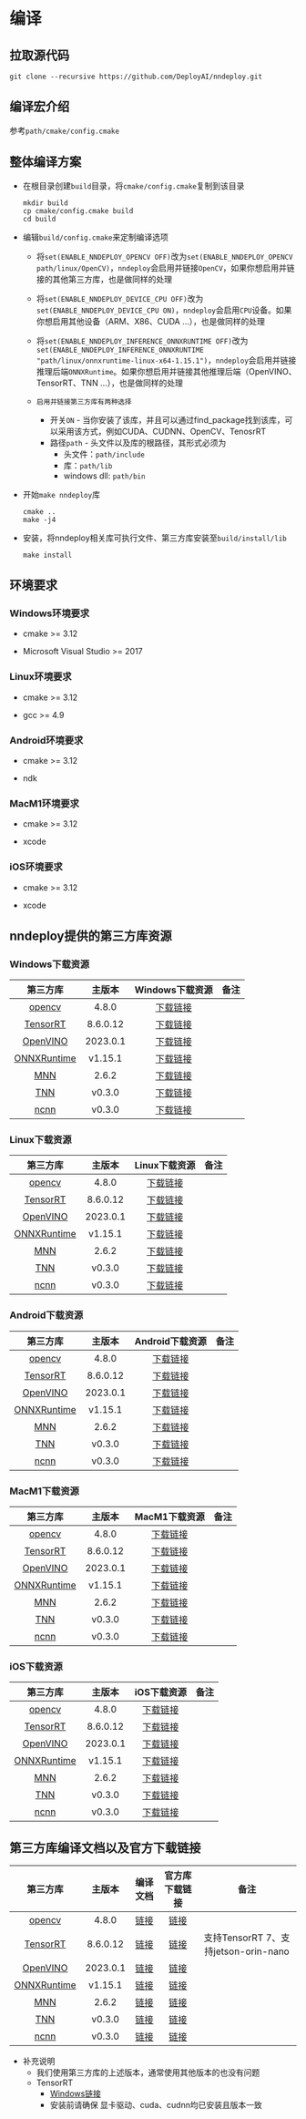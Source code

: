 # 编译


## 拉取源代码

```shell
git clone --recursive https://github.com/DeployAI/nndeploy.git
```


## 编译宏介绍

参考`path/cmake/config.cmake`


## 整体编译方案

+ 在根目录创建`build`目录，将`cmake/config.cmake`复制到该目录
  ```
  mkdir build
  cp cmake/config.cmake build
  cd build
  ```

+ 编辑`build/config.cmake`来定制编译选项
  
  + 将`set(ENABLE_NNDEPLOY_OPENCV OFF)`改为`set(ENABLE_NNDEPLOY_OPENCV path/linux/OpenCV)`，`nndeploy`会启用并链接`OpenCV`，如果你想启用并链接的其他第三方库，也是做同样的处理
  
  + 将`set(ENABLE_NNDEPLOY_DEVICE_CPU OFF)`改为`set(ENABLE_NNDEPLOY_DEVICE_CPU ON)`，`nndeploy`会启用`CPU`设备。如果你想启用其他设备（ARM、X86、CUDA …），也是做同样的处理
  
  + 将`set(ENABLE_NNDEPLOY_INFERENCE_ONNXRUNTIME OFF)`改为`set(ENABLE_NNDEPLOY_INFERENCE_ONNXRUNTIME "path/linux/onnxruntime-linux-x64-1.15.1")`，`nndeploy`会启用并链接推理后端`ONNXRuntime`。如果你想启用并链接其他推理后端（OpenVINO、TensorRT、TNN …），也是做同样的处理
  
  + `启用并链接第三方库有两种选择`
    + 开关`ON` - 当你安装了该库，并且可以通过find_package找到该库，可以采用该方式，例如CUDA、CUDNN、OpenCV、TenosrRT
    + 路径`path` - 头文件以及库的根路径，其形式必须为
      + 头文件：`path/include`
      + 库：`path/lib `
      + windows dll: `path/bin`
  
+ 开始`make nndeploy`库
  ```
  cmake ..
  make -j4
  ```

+ 安装，将nndeploy相关库可执行文件、第三方库安装至`build/install/lib`
  ```
  make install
  ```


## 环境要求

### Windows环境要求

+ cmake >= 3.12

+ Microsoft Visual Studio >= 2017

### Linux环境要求

+ cmake >= 3.12
  
+ gcc >= 4.9

### Android环境要求

+ cmake >= 3.12

+ ndk

### MacM1环境要求

+ cmake >= 3.12

+ xcode

### iOS环境要求

+ cmake >= 3.12

+ xcode


## nndeploy提供的第三方库资源


### Windows下载资源

|                        第三方库                         |  主版本  |               Windows下载资源               | 备注  |
| :-----------------------------------------------------: | :------: | :-----------------------------------------: | :---: |
|       [opencv](https://github.com/opencv/opencv)        |  4.8.0   | [下载链接](https://opencv.org/get-started/) |       |
|     [TensorRT](https://github.com/NVIDIA/TensorRT)      | 8.6.0.12 | [下载链接](https://opencv.org/get-started/) |       |
| [OpenVINO](https://github.com/openvinotoolkit/openvino) | 2023.0.1 | [下载链接](https://opencv.org/get-started/) |       |
| [ONNXRuntime](https://github.com/microsoft/onnxruntime) | v1.15.1  | [下载链接](https://opencv.org/get-started/) |       |
|          [MNN](https://github.com/alibaba/MNN)          |  2.6.2   | [下载链接](https://opencv.org/get-started/) |       |
|          [TNN](https://github.com/Tencent/TNN)          |  v0.3.0  | [下载链接](https://opencv.org/get-started/) |       |
|        [ncnn](https://github.com/Tencent/ncnn/)         |  v0.3.0  | [下载链接](https://opencv.org/get-started/) |       |

### Linux下载资源

|                        第三方库                         |  主版本  |                Linux下载资源                | 备注  |
| :-----------------------------------------------------: | :------: | :-----------------------------------------: | :---: |
|       [opencv](https://github.com/opencv/opencv)        |  4.8.0   | [下载链接](https://opencv.org/get-started/) |       |
|     [TensorRT](https://github.com/NVIDIA/TensorRT)      | 8.6.0.12 | [下载链接](https://opencv.org/get-started/) |       |
| [OpenVINO](https://github.com/openvinotoolkit/openvino) | 2023.0.1 | [下载链接](https://opencv.org/get-started/) |       |
| [ONNXRuntime](https://github.com/microsoft/onnxruntime) | v1.15.1  | [下载链接](https://opencv.org/get-started/) |       |
|          [MNN](https://github.com/alibaba/MNN)          |  2.6.2   | [下载链接](https://opencv.org/get-started/) |       |
|          [TNN](https://github.com/Tencent/TNN)          |  v0.3.0  | [下载链接](https://opencv.org/get-started/) |       |
|        [ncnn](https://github.com/Tencent/ncnn/)         |  v0.3.0  | [下载链接](https://opencv.org/get-started/) |       |

### Android下载资源

|                        第三方库                         |  主版本  |               Android下载资源               | 备注  |
| :-----------------------------------------------------: | :------: | :-----------------------------------------: | :---: |
|       [opencv](https://github.com/opencv/opencv)        |  4.8.0   | [下载链接](https://opencv.org/get-started/) |       |
|     [TensorRT](https://github.com/NVIDIA/TensorRT)      | 8.6.0.12 | [下载链接](https://opencv.org/get-started/) |       |
| [OpenVINO](https://github.com/openvinotoolkit/openvino) | 2023.0.1 | [下载链接](https://opencv.org/get-started/) |       |
| [ONNXRuntime](https://github.com/microsoft/onnxruntime) | v1.15.1  | [下载链接](https://opencv.org/get-started/) |       |
|          [MNN](https://github.com/alibaba/MNN)          |  2.6.2   | [下载链接](https://opencv.org/get-started/) |       |
|          [TNN](https://github.com/Tencent/TNN)          |  v0.3.0  | [下载链接](https://opencv.org/get-started/) |       |
|        [ncnn](https://github.com/Tencent/ncnn/)         |  v0.3.0  | [下载链接](https://opencv.org/get-started/) |       |

### MacM1下载资源

|                        第三方库                         |  主版本  |                MacM1下载资源                | 备注  |
| :-----------------------------------------------------: | :------: | :-----------------------------------------: | :---: |
|       [opencv](https://github.com/opencv/opencv)        |  4.8.0   | [下载链接](https://opencv.org/get-started/) |       |
|     [TensorRT](https://github.com/NVIDIA/TensorRT)      | 8.6.0.12 | [下载链接](https://opencv.org/get-started/) |       |
| [OpenVINO](https://github.com/openvinotoolkit/openvino) | 2023.0.1 | [下载链接](https://opencv.org/get-started/) |       |
| [ONNXRuntime](https://github.com/microsoft/onnxruntime) | v1.15.1  | [下载链接](https://opencv.org/get-started/) |       |
|          [MNN](https://github.com/alibaba/MNN)          |  2.6.2   | [下载链接](https://opencv.org/get-started/) |       |
|          [TNN](https://github.com/Tencent/TNN)          |  v0.3.0  | [下载链接](https://opencv.org/get-started/) |       |
|        [ncnn](https://github.com/Tencent/ncnn/)         |  v0.3.0  | [下载链接](https://opencv.org/get-started/) |       |

### iOS下载资源

|                        第三方库                         |  主版本  |                 iOS下载资源                 | 备注  |
| :-----------------------------------------------------: | :------: | :-----------------------------------------: | :---: |
|       [opencv](https://github.com/opencv/opencv)        |  4.8.0   | [下载链接](https://opencv.org/get-started/) |       |
|     [TensorRT](https://github.com/NVIDIA/TensorRT)      | 8.6.0.12 | [下载链接](https://opencv.org/get-started/) |       |
| [OpenVINO](https://github.com/openvinotoolkit/openvino) | 2023.0.1 | [下载链接](https://opencv.org/get-started/) |       |
| [ONNXRuntime](https://github.com/microsoft/onnxruntime) | v1.15.1  | [下载链接](https://opencv.org/get-started/) |       |
|          [MNN](https://github.com/alibaba/MNN)          |  2.6.2   | [下载链接](https://opencv.org/get-started/) |       |
|          [TNN](https://github.com/Tencent/TNN)          |  v0.3.0  | [下载链接](https://opencv.org/get-started/) |       |
|        [ncnn](https://github.com/Tencent/ncnn/)         |  v0.3.0  | [下载链接](https://opencv.org/get-started/) |       |



## 第三方库编译文档以及官方下载链接

|                        第三方库                         |  主版本  |                                          编译文档                                           |                                                                               官方库下载链接                                                                               |                 备注                 |
| :-----------------------------------------------------: | :------: | :-----------------------------------------------------------------------------------------: | :------------------------------------------------------------------------------------------------------------------------------------------------------------------------: | :----------------------------------: |
|       [opencv](https://github.com/opencv/opencv)        |  4.8.0   |                           [链接](https://opencv.org/get-started/)                           |                                                                  [链接](https://opencv.org/get-started/)                                                                   |                                      |
|     [TensorRT](https://github.com/NVIDIA/TensorRT)      | 8.6.0.12 |  [链接](https://docs.nvidia.com/deeplearning/tensorrt/install-guide/index.html#installing)  |                                                            [链接](https://developer.nvidia.com/zh-cn/tensorrt)                                                             | 支持TensorRT 7、支持jetson-orin-nano |
| [OpenVINO](https://github.com/openvinotoolkit/openvino) | 2023.0.1 |      [链接](https://github.com/openvinotoolkit/openvino/blob/master/docs/dev/build.md)      | [链接](https://www.intel.com/content/www/us/en/developer/tools/openvino-toolkit/download.html?ENVIRONMENT=RUNTIME&OP_SYSTEM=MACOS&VERSION=v_2023_0_1&DISTRIBUTION=ARCHIVE) |                                      |
| [ONNXRuntime](https://github.com/microsoft/onnxruntime) | v1.15.1  | [链接](https://github.com/DefTruth/lite.ai.toolkit/blob/main/docs/ort/ort_useful_api.zh.md) |                                                   [链接](https://github.com/microsoft/onnxruntime/releases/tag/v1.15.1)                                                    |                                      |
|          [MNN](https://github.com/alibaba/MNN)          |  2.6.2   |            [链接](https://mnn-docs.readthedocs.io/en/latest/compile/engine.html)            |                                                         [链接](https://github.com/alibaba/MNN/releases/tag/2.6.0)                                                          |                                      |
|          [TNN](https://github.com/Tencent/TNN)          |  v0.3.0  |          [链接](https://github.com/Tencent/TNN/blob/master/doc/cn/user/compile.md)          |                                                         [链接](https://github.com/Tencent/TNN/releases/tag/v0.3.0)                                                         |                                      |
|        [ncnn](https://github.com/Tencent/ncnn/)         |  v0.3.0  |            [链接](https://github.com/Tencent/ncnn/tree/master/docs/how-to-build)            |                                                       [链接](https://github.com/Tencent/ncnn/releases/tag/20230816)                                                        |                                      |

- 补充说明    
  - 我们使用第三方库的上述版本，通常使用其他版本的也没有问题
  - TensorRT
    - [Windows链接](https://zhuanlan.zhihu.com/p/476679322)
    - 安装前请确保 显卡驱动、cuda、cudnn均已安装且版本一致


